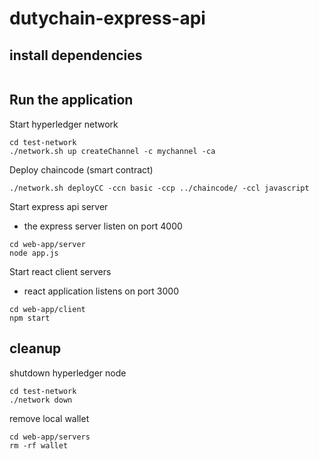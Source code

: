 # dutychain-express-api

## install dependencies
```

```

## Run the application

Start hyperledger network
```
cd test-network
./network.sh up createChannel -c mychannel -ca
```

Deploy chaincode (smart contract)
```
./network.sh deployCC -ccn basic -ccp ../chaincode/ -ccl javascript
```

Start express api server
* the express server listen on port 4000
```
cd web-app/server
node app.js
```

Start react client servers
* react application listens on port 3000
```
cd web-app/client
npm start
```

## cleanup
shutdown hyperledger node
```
cd test-network
./network down
```

remove local wallet
```
cd web-app/servers
rm -rf wallet
```